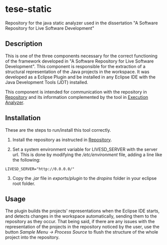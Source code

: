 # tese-static
Repository for the java static analyzer used in the dissertation "A Software Repository for Live Software Development"

## Description

This is one of the three components necessary for the correct functioning of the framework
developed in "A Software Repository for Live Software Development". This component is responsible
for the extraction of a structural representation of the Java projects in the workspace. It was developed as
a Eclipse Plugin and be installed in any Eclipse IDE with the Java Development Tools (JDT) installed.

This component is intended for communication with the repository in [Repository](https://github.com/dominguesgm/tese-repository) 
and its information complemented by the tool in [Execution Analyzer](https://github.com/dominguesgm/tese-runtime).

## Installation

These are the steps to run/install this tool correctly.

1. Install the repository as instructed in [Repository](https://github.com/dominguesgm/tese-repository).

2. Set a system environment variable for LIVESD_SERVER with the server url. This is done by modifying the _/etc/environment_ file,
adding a line like the following:

`LIVESD_SERVER="http://0.0.0.0/"`

3. Copy the _.jar_ file in _exports/plugin_ to the _dropins_ folder in your eclipse root folder.

## Usage

The plugin builds the projects' representations when the Eclipse IDE starts, and detects changes in the workspace automatically,
sending them to the repository as they occur. That being said, if there are
any issues with the representation of the projects in the repository noticed by the user, 
use the button _Sample Menu → Process Source_ to flush the structure of the whole project into the repository.

